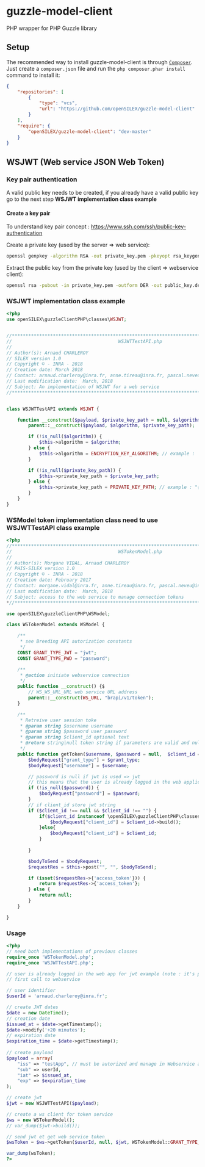 # guzzle-model-client
PHP wrapper for PHP Guzzle library

Setup
-----

The recommended way to install guzzle-model-client is through  [`Composer`](http://getcomposer.org). Just create a ``composer.json`` file and run the ``php composer.phar install`` command to install it:
```json
{
    "repositories": [
        {
            "type": "vcs",
            "url": "https://github.com/openSILEX/guzzle-model-client"
        }
    ],
    "require": {
        "openSILEX/guzzle-model-client": "dev-master"
    }
}
```



## WSJWT (Web service JSON Web Token)

### Key pair authentication

A valid public key needs to be created, if you already have a valid public key go to the next step **WSJWT implementation class example**

#### Create a key pair

To understand key pair concept : https://www.ssh.com/ssh/public-key-authentication

Create a private key (used by the server => web service):
```bash
openssl genpkey -algorithm RSA -out private_key.pem -pkeyopt rsa_keygen_bits:2048
```
Extract the public key from the private key (used by the client => webservice client):
```bash
openssl rsa -pubout -in private_key.pem -outform DER -out public_key.der
```

### WSJWT implementation class example

```php
<?php
use openSILEX\guzzleClientPHP\classes\WSJWT;


//**********************************************************************************************
//                                       WSJWTTestAPI.php 
//
// Author(s): Arnaud CHARLEROY
// SILEX version 1.0
// Copyright © - INRA - 2018
// Creation date: March 2018
// Contact: arnaud.charleroy@inra.fr, anne.tireau@inra.fr, pascal.neveu@inra.fr
// Last modification date:  March, 2018
// Subject: An implementation of WSJWT for a web service
//***********************************************************************************************


class WSJWTTestAPI extends WSJWT {

    function __construct($payload, $private_key_path = null, $algorithm = null) {
        parent::__construct($payload, $algorithm, $private_key_path);

        if (!is_null($algorithm)) {
            $this->algorithm = $algorithm;
        } else {
            $this->algorithm = ENCRYPTION_KEY_ALGORITHM; // example : 'RS256' 
        }

        if (!is_null($private_key_path)) {
            $this->private_key_path = $private_key_path;
        } else {
            $this->private_key_path = PRIVATE_KEY_PATH; // example : "{app_directory}/rsa_keys/Alfis-JWT-private-key.pem"
        }
    }
}
```

### WSModel token implementation class need to use WSJWTTestAPI class example

```php
<?php
//**********************************************************************************************
//                                       WSTokenModel.php 
//
// Author(s): Morgane VIDAL, Arnaud CHARLEROY
// PHIS-SILEX version 1.0
// Copyright © - INRA - 2018
// Creation date: February 2017
// Contact: morgane.vidal@inra.fr, anne.tireau@inra.fr, pascal.neveu@inra.fr
// Last modification date:  March, 2018
// Subject: access to the web service to manage connection tokens
*//***********************************************************************************************

use openSILEX\guzzleClientPHP\WSModel;

class WSTokenModel extends WSModel {

    /**
     * see Breeding API autorization constants
     */
    CONST GRANT_TYPE_JWT = "jwt";
    CONST GRANT_TYPE_PWD = "password";

    /**
     * @action initiate webservice connection
     */
    public function __construct() {$
        // WS_WS_URL_URL web service URL address
        parent::__construct(WS_URL, "brapi/v1/token");
    }

    /**
     * Retreive user session toke 
     * @param string $username username 
     * @param string $password user password
     * @param string $client_id optional text
     * @return string|null token string if parameters are valid and null if not
     */
    public function getToken($username, $password = null,  $client_id = null, $grant_type = "password" ) {
        $bodyRequest["grant_type"] = $grant_type;
        $bodyRequest["username"] = $username;

        // password is null if jwt is used => jwt 
        // this means that the user is already logged in the web application and password is already checked
        if (!is_null($password)) {
            $bodyRequest["password"] = $password;
        }
        // if client_id store jwt string
        if ($client_id !== null && $client_id !== "") {
            if($client_id instanceof \openSILEX\guzzleClientPHP\classes\WSJWT){
                $bodyRequest["client_id"] = $client_id->build();
            }else{
                $bodyRequest["client_id"] = $client_id;
            }
            
        }

        $bodyToSend = $bodyRequest;
        $requestRes = $this->post("", "", $bodyToSend);

        if (isset($requestRes->{'access_token'})) {
            return $requestRes->{'access_token'};
        } else {
            return null;
        }
    }

}
```

### Usage

```php
<?php
// need both implementations of previous classes
require_once 'WSTokenModel.php';
require_once 'WSJWTTestAPI.php';

// user is already logged in the web app for jwt example (note : it's possible to use password authentication type) 
// first call to webservice

// user identifier
$userId = 'arnaud.charleroy@inra.fr';

// create JWT dates
$date = new DateTime();
// creation date
$issued_at = $date->getTimestamp();
$date->modify('+20 minutes');
// expiration date
$expiration_time = $date->getTimestamp();
    
// create payload
$payload = array(
    "iss" => "testApp", // must be autorized and manage in Webservice authentication service
    "sub" => userId,
    "iat" => $issued_at,
    "exp" => $expiration_time
);

// create jwt
$jwt = new WSJWTTestAPI($payload);

// create a ws client for token service
$ws = new WSTokenModel();
// var_dump($jwt->build());

// send jwt et get web service token
$wsToken = $ws->getToken($userId, null, $jwt, WSTokenModel::GRANT_TYPE_JWT);

var_dump(wsToken);
?>
```
